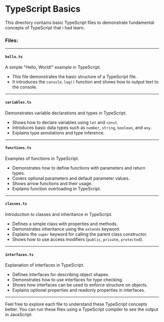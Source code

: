 # TypeScript Basics

This directory contains basic TypeScript files to demonstrate fundamental concepts of TypeScript that i had learn.

### Files:

---

#### `hello.ts`
A simple "Hello, World!" example in TypeScript.
- This file demonstrates the basic structure of a TypeScript file.
- It introduces the `console.log()` function and shows how to output text to the console.

---

#### `variables.ts`
Demonstrates variable declarations and types in TypeScript.
- Shows how to declare variables using `let` and `const`.
- Introduces basic data types such as `number`, `string`, `boolean`, and `any`.
- Explains type annotations and type inference.

---

#### `functions.ts`
Examples of functions in TypeScript.
- Demonstrates how to define functions with parameters and return types.
- Covers optional parameters and default parameter values.
- Shows arrow functions and their usage.
- Explains function overloading in TypeScript.

---

#### `classes.ts`
Introduction to classes and inheritance in TypeScript.
- Defines a simple class with properties and methods.
- Demonstrates inheritance using the `extends` keyword.
- Explains the `super` keyword for calling the parent class constructor.
- Shows how to use access modifiers (`public`, `private`, `protected`).

---

#### `interfaces.ts`
Explanation of interfaces in TypeScript.
- Defines interfaces for describing object shapes.
- Demonstrates how to use interfaces for type checking.
- Shows how interfaces can be used to enforce structure on objects.
- Explains optional properties and readonly properties in interfaces.

---

Feel free to explore each file to understand these TypeScript concepts better. You can run these files using a TypeScript compiler to see the output in JavaScript.
